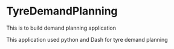 # TyreDemandPlanning
This is to build demand planning application 

This application used python and Dash for tyre demand planning
